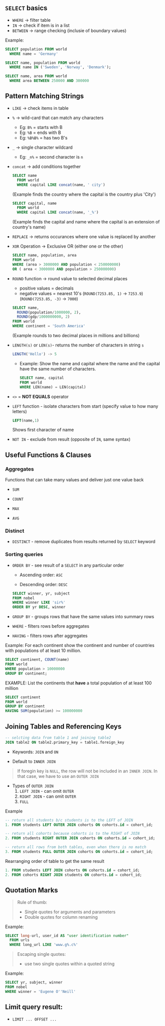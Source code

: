 ## `SELECT` basics

* `WHERE`   -> filter table
* `IN`      -> check if item is in a list
* `BETWEEN` -> range checking (inclusie of boundary values)

Example:
```sql
SELECT population FROM world
  WHERE name = 'Germany'

SELECT name, population FROM world
  WHERE name IN ('Sweden', 'Norway', 'Denmark');

SELECT name, area FROM world
  WHERE area BETWEEN 250000 AND 300000
```
## Pattern Matching Strings

* `LIKE` -> check items in table

* `%`    -> wild-card that can match any characters
  * Eg: `B%`    = starts with B
  * Eg: `%B`    = ends with B
  * Eg: `%B%B%` = has two B's

* `_`   -> single character wildcard
  * Eg: `_n%`   = second character is `n`

* `concat` -> add conditions together
  ```sql
  SELECT name
    FROM world
    WHERE capital LIKE concat(name, ' city')
  ```
  (Example finds the country where the capital is the country plus 'City')

  ```sql
  SELECT capital, name
    FROM world
    WHERE capital LIKE concat(name, '_%')
  ```
  (Example finds the capital and name where the capital is an extension of country's name)

* `REPLACE` -> returns occurances where one value is replaced by another

* `XOR` Operation -> Exclusive OR (either one or the other)
  ```sql
  SELECT name, population, area
  FROM world
  WHERE (area > 3000000 AND population < 250000000) 
  OR ( area < 3000000 AND population > 250000000)
  ```
* `ROUND` function -> round value to selected decimal places
  * positive values = decimals
  * negative values = nearest 10's
    (`ROUND(7253.85, 1)`  -> `7253.9`)
    (`ROUND(7253.85, -3)` -> `7000`)
    
  ```sql
  SELECT name, 
    ROUND(population/1000000, 2), 
    ROUND(gdp/1000000000, 2)
  FROM world
  WHERE continent = 'South America'
  ```
  (Example rounds to two decimal places in millions and billions)

* `LENGTH(s)` or `LEN(s)`- returns the number of characters in string `s`
  ```sql
  LENGTH('Hello') -> 5
  ```

  * Example: Show the name and capital where the name and the capital have the same number of characters.
    ```sql
    SELECT name, capital
    FROM world
    WHERE LEN(name) = LEN(capital)
    ```

* `<>` = **NOT EQUALS** operator

* `LEFT` function - isolate characters from start (specify value to how many letters)
  ```sql
  LEFT(name,1)
  ```
  Shows first character of name

* `NOT IN` - exclude from result (opposite of `IN`, same syntax)

## Useful Functions & Clauses

### Aggregates
Functions that can take many values and deliver just one value back
* `SUM`

* `COUNT`

* `MAX`

* `AVG`

### Distinct
* `DISTINCT` - remove duplicates from results returned by `SELECT` keyword

### Sorting queries
* `ORDER BY` - see result of a `SELECT` in any particular order

  * Ascending order: `ASC`

  * Descending order: `DESC`
  ```sql
  SELECT winner, yr, subject
  FROM nobel
  WHERE winner LIKE 'sir%'
  ORDER BY yr DESC, winner
  ```

* `GROUP BY` - groups rows that have the same values into summary rows

* `WHERE`  - filters rows before aggregates

* `HAVING` - filters rows after aggregates

Example: For each continent show the continent and number of countries with populations of at least 10 million.
```sql
SELECT continent, COUNT(name)
FROM world
WHERE population > 10000000
GROUP BY continent;
```

EXAMPLE: List the continents that **have** a total population of at least 100 million
```sql
SELECT continent
FROM world
GROUP BY continent
HAVING SUM(population) >= 100000000
```

## Joining Tables and Referencing Keys
```sql
-- selcting data from table 1 and joining table2
JOIN table2 ON table2.primary_key = table1.foreign_key
```
* Keywords: `JOIN` and `ON`

* Default to `INNER JOIN`

> If foregin key is `NULL`, the row will not be included in an `INNER JOIN`. In that case, we have to use an `OUTER JOIN`

* Types of `OUTER JOIN`
  1. `LEFT JOIN`  - can omit `OUTER`
  2. `RIGHT JOIN` - can omit `OUTER`
  3. `FULL`

Example
```sql
-- return all students b/c students is to the LEFT of JOIN
1. FROM students LEFT OUTER JOIN cohorts ON cohorts.id = cohort_id;

-- return all cohorts because cohorts is to the RIGHT of JOIN
2. FROM students RIGHT OUTER JOIN cohorts ON cohorts.id = cohort_id;

-- return all rows from both tables, even when there is no match
3. FROM students FULL OUTER JOIN cohorts ON cohorts.id = cohort_id;
```

Rearranging order of table to get the same result
```sql
1. FROM students LEFT JOIN cohorts ON cohorts.id = cohort_id;
2. FROM cohorts RIGHT JOIN students ON cohorts.id = cohort_id;
```

## Quotation Marks

> Rule of thumb:
> * Single quotes for arguments and parameters
> * Double quotes for column renaming

Example:
```sql
SELECT long-url, user_id AS "user identification number"
  FROM urls
  WHERE long_url LIKE 'www.g%.c%'
```

> Escaping single quotes:
> * use two single quotes within a quoted string

Example:
```sql
SELECT yr, subject, winner
FROM nobel
WHERE winner = 'Eugene O''Neill'
```

## Limit query result:
* `LIMIT ... OFFSET ...`